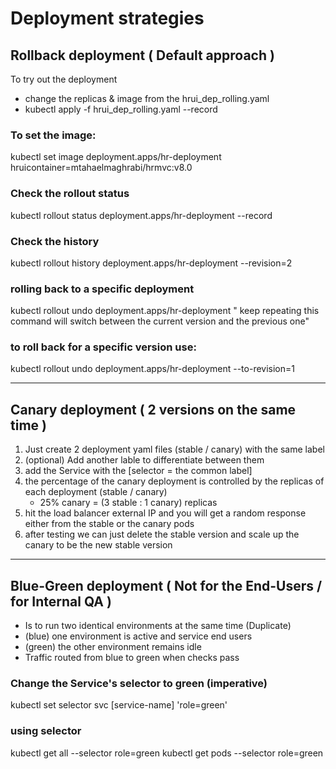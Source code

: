 # Deployment strategies

## Rollback deployment ( Default approach )

To try out the deployment
- change the replicas & image from the hrui_dep_rolling.yaml
- kubectl apply -f hrui_dep_rolling.yaml --record

### To set the image:
kubectl set image deployment.apps/hr-deployment hruicontainer=mtahaelmaghrabi/hrmvc:v8.0

### Check the rollout status
kubectl rollout status deployment.apps/hr-deployment --record

### Check the history
kubectl rollout history deployment.apps/hr-deployment --revision=2

### rolling back to a specific deployment
kubectl rollout undo deployment.apps/hr-deployment
" keep repeating this command will switch between the current version and the previous one"

### to roll back for a specific version use:
kubectl rollout undo deployment.apps/hr-deployment --to-revision=1

****************************************************

## Canary deployment ( 2 versions on the same time )

1. Just create 2 deployment yaml files (stable / canary) with the same label
2. (optional) Add another lable to differentiate between them
3. add the Service with the [selector = the common label]
4. the percentage of the canary deployment is controlled by the replicas of each deployment (stable / canary)
    - 25% canary = (3 stable : 1 canary) replicas
5. hit the load balancer external IP and you will get a random response either from the stable or the canary pods
6. after testing we can just delete the stable version and scale up the canary to be the new stable version

****************************************************

## Blue-Green deployment ( Not for the End-Users / for Internal QA )

- Is to run two identical environments at the same time (Duplicate)
- (blue)  one environment is active and service end users
- (green) the other environment remains idle
- Traffic routed from blue to green when checks pass


### Change the Service's selector to green (imperative)
kubectl set selector svc [service-name] 'role=green'

### using selector
kubectl get all --selector role=green
kubectl get pods --selector role=green
